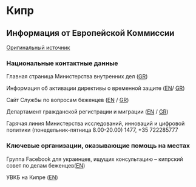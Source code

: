 # Кипр

## Информация от Европейской Коммиссии

[Оригинальный источник](https://ec.europa.eu/info/strategy/priorities-2019-2024/stronger-europe-world/eu-solidarity-ukraine/eu-assistance-ukraine/information-people-fleeing-war-ukraine_ru)

### Национальные контактные данные

Главная страница Министерства внутренних дел ([GR](http://www.moi.gov.cy/moi/moiup/moi.nsf/index_gr/index_gr?OpenDocument))

Информация об активации директивы о временной защите ([EN](http://www.moi.gov.cy/moi/asylum/asylumservice.nsf/All/71A7D6D56D2B4B49C22588010055092A)/ [GR](http://www.moi.gov.cy/moi/asylum/asylumservice.nsf/index_gr/index_gr?OpenDocument))

Сайт Службы по вопросам беженцев ([EN](http://www.moi.gov.cy/moi/asylum/asylumservice.nsf/index_en/index_en?OpenDocument) / [GR](http://www.moi.gov.cy/moi/asylum/asylumservice.nsf/index_gr/index_gr?OpenDocument))

Департамент гражданской регистрации и миграции ([EN](http://www.moi.gov.cy/moi/crmd/crmd.nsf/All/512A158D7DC15EE3C225880600331C2F?OpenDocument) / [GR](http://www.moi.gov.cy/moi/crmd/crmd.nsf/index_gr/index_gr?OpenDocument))

Гарячая линия Министерства исследований, инноваций и цифровой политики (понедельник-пятница 8.00-20.00) 1477, +35 722285777

### Ключевые организации, оказывающие помощь на местах

Группа Facebook для украинцев, ищущих консультацию – кипрский совет по делам беженцев([EN](https://www.facebook.com/cyrefugeecouncil/))

УВКБ на Кипре ([EN](https://help.unhcr.org/cyprus/people-arriving-from-ukraine/))
